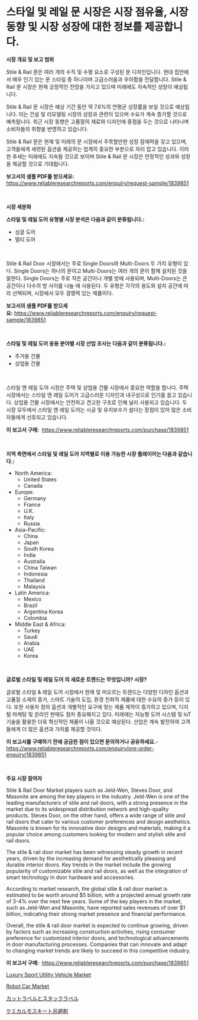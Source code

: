<p><h1>스타일 및 레일 문 시장은 시장 점유율, 시장 동향 및 시장 성장에 대한 정보를 제공합니다.</h1></p><p><strong>시장 개요 및 보고 범위</strong></p>
<p><p>Stile & Rail 문은 여러 개의 수직 및 수평 요소로 구성된 문 디자인입니다. 현대 집안에서 매우 인기 있는 문 스타일 중 하나이며 고급스러움과 우아함을 전달합니다. Stile & Rail 문 시장은 현재 긍정적인 전망을 가지고 있으며 미래에도 지속적인 성장이 예상됩니다. </p><p>Stile & Rail 문 시장은 예상 기간 동안 약 7.6%의 연평균 성장률을 보일 것으로 예상됩니다. 이는 건설 및 리모델링 시장의 성장과 관련이 있으며 수요가 계속 증가할 것으로 예측됩니다. 최근 시장 동향은 고품질의 재료와 디자인에 중점을 두는 것으로 나타나며 소비자들의 취향을 반영하고 있습니다.</p><p>Stile & Rail 문은 현재 및 미래의 문 시장에서 주목할만한 성장 잠재력을 갖고 있으며, 고객들에게 세련된 옵션을 제공하는 업계의 중요한 부분으로 자리 잡고 있습니다. 이러한 추세는 미래에도 지속될 것으로 보이며 Stile & Rail 문 시장은 안정적인 성과와 성장을 제공할 것으로 기대됩니다.</p></p>
<p><strong>보고서의 샘플 PDF를 받으세요:</strong> <a href="https://www.reliableresearchreports.com/enquiry/request-sample/1839851">https://www.reliableresearchreports.com/enquiry/request-sample/1839851</a></p>
<p>&nbsp;</p>
<p><strong>시장 세분화</strong></p>
<p><strong>스타일 및 레일 도어 유형별 시장 분석은 다음과 같이 분류됩니다.:</strong></p>
<p><ul><li>싱글 도어</li><li>멀티 도어</li></ul></p>
<p>&nbsp;</p>
<p><p>Stile & Rail Door 시장에서는 주로 Single Doors와 Multi-Doors 두 가지 유형이 있다. Single Doors는 하나의 문이고 Multi-Doors는 여러 개의 문이 함께 설치된 것을 말한다. Single Doors는 주로 작은 공간이나 개별 방에 사용되며, Multi-Doors는 큰 공간이나 다수의 방 사이를 나눌 때 사용된다. 두 유형은 각각의 용도와 설치 공간에 따라 선택되며, 시장에서 모두 경쟁력 있는 제품이다.</p></p>
<p><strong>보고서의 샘플 PDF를 받으세요:</strong>&nbsp;<a href="https://www.reliableresearchreports.com/enquiry/request-sample/1839851">https://www.reliableresearchreports.com/enquiry/request-sample/1839851</a></p>
<p>&nbsp;</p>
<p><strong> 스타일 및 레일 도어 응용 분야별 시장 산업 조사는 다음과 같이 분류됩니다.:</strong></p>
<p><ul><li>주거용 건물</li><li>상업용 건물</li></ul></p>
<p>&nbsp;</p>
<p><p>스타일 앤 레일 도어 시장은 주택 및 상업용 건물 시장에서 중요한 역할을 합니다. 주택 시장에서는 스타일 앤 레일 도어가 고급스러운 디자인과 내구성으로 인기를 끌고 있습니다. 상업용 건물 시장에서는 안전하고 견고한 구조로 인해 널리 사용되고 있습니다. 두 시장 모두에서 스타일 앤 레일 도어는 시공 및 유지보수가 쉽다는 장점이 있어 많은 소비자들에게 선호되고 있습니다.</p></p>
<p><strong>이 보고서 구매:</strong>&nbsp; <a href="https://www.reliableresearchreports.com/purchase/1839851">https://www.reliableresearchreports.com/purchase/1839851</a></p>
<p>&nbsp;</p>
<p><strong>지역 측면에서 스타일 및 레일 도어 지역별로 이용 가능한 시장 플레이어는 다음과 같습니다.:</strong></p>
<p><ul>
    <li>
        North America:
        <ul>
            <li>United States</li>
            <li>Canada</li>
        </ul>
    </li>
    <li>
        Europe:
        <ul>
            <li>Germany</li>
            <li>France</li>
            <li>U.K.</li>
            <li>Italy</li>
            <li>Russia</li>
        </ul>
    </li>
    <li>
        Asia-Pacific:
        <ul>
            <li>China</li>
            <li>Japan</li>
            <li>South Korea</li>
            <li>India</li>
            <li>Australia</li>
            <li>China Taiwan</li>
            <li>Indonesia</li>
            <li>Thailand</li>
            <li>Malaysia</li>
        </ul>
    </li>
    <li>
        Latin America:
        <ul>
            <li>Mexico</li>
            <li>Brazil</li>
            <li>Argentina Korea</li>
            <li>Colombia</li>
        </ul>
    </li>
    <li>
        Middle East & Africa:
        <ul>
            <li>Turkey</li>
            <li>Saudi</li>
            <li>Arabia</li>
            <li>UAE</li>
            <li>Korea</li>
        </ul>
    </li>
    </ul></p>
<p>&nbsp;</p>
<p><strong>글로벌 스타일 및 레일 도어 의 새로운 트렌드는 무엇입니까? 시장?</strong></p>
<p><p>글로벌 스타일 & 레일 도어 시장에서 현재 및 떠오르는 트렌드는 다양한 디자인 옵션과 고품질 소재의 증가, 스마트 기술의 도입, 환경 친화적 제품에 대한 수요의 증가 등이 있다. 또한 사용자 정의 옵션과 개별적인 요구에 맞는 제품 제작이 증가하고 있으며, 디지털 마케팅 및 온라인 판매도 점차 중요해지고 있다. 미래에는 지능형 도어 시스템 및 IoT 기술을 활용한 더욱 혁신적인 제품이 나올 것으로 예상된다. 산업은 계속 발전하여 고객들에게 더 많은 옵션과 가치를 제공할 것이다.</p></p>
<p><strong>이 보고서를 구매하기 전에 궁금한 점이 있으면 문의하거나 공유하세요.</strong>- <a href="https://www.reliableresearchreports.com/enquiry/pre-order-enquiry/1839851">https://www.reliableresearchreports.com/enquiry/pre-order-enquiry/1839851</a></p>
<p>&nbsp;</p>
<p><strong>주요 시장 참여자</strong></p>
<p><p>Stile & Rail Door Market players such as Jeld-Wen, Steves Door, and Masonite are among the key players in the industry. Jeld-Wen is one of the leading manufacturers of stile and rail doors, with a strong presence in the market due to its widespread distribution network and high-quality products. Steves Door, on the other hand, offers a wide range of stile and rail doors that cater to various customer preferences and design aesthetics. Masonite is known for its innovative door designs and materials, making it a popular choice among customers looking for modern and stylish stile and rail doors.</p><p>The stile & rail door market has been witnessing steady growth in recent years, driven by the increasing demand for aesthetically pleasing and durable interior doors. Key trends in the market include the growing popularity of customizable stile and rail doors, as well as the integration of smart technology in door hardware and accessories.</p><p>According to market research, the global stile & rail door market is estimated to be worth around $5 billion, with a projected annual growth rate of 3-4% over the next few years. Some of the key players in the market, such as Jeld-Wen and Masonite, have reported sales revenues of over $1 billion, indicating their strong market presence and financial performance.</p><p>Overall, the stile & rail door market is expected to continue growing, driven by factors such as increasing construction activities, rising consumer preference for customized interior doors, and technological advancements in door manufacturing processes. Companies that can innovate and adapt to changing market trends are likely to succeed in this competitive industry.</p></p>
<p><strong>이 보고서 구매:</strong>&nbsp;&nbsp;<a href="https://www.reliableresearchreports.com/purchase/1839851">https://www.reliableresearchreports.com/purchase/1839851</a></p>
<p><p><a href="https://github.com/beatblasta/Market-Research-Report-List-2/blob/main/luxury-sport-utility-vehicle-market.md">Luxury Sport Utility Vehicle Market</a></p><p><a href="https://github.com/angelajermaine/Market-Research-Report-List-2/blob/main/robot-car-market.md">Robot Car Market</a></p><p><a href="https://medium.com/@jaynedurgan2023/%E3%82%AB%E3%83%83%E3%83%88%E3%81%8A%E3%82%88%E3%81%B3%E3%82%B9%E3%82%BF%E3%83%83%E3%82%AF%E3%83%A9%E3%83%99%E3%83%AB%E5%B8%82%E5%A0%B4%E3%81%AE%E5%88%86%E6%9E%90-%E3%82%B0%E3%83%AD%E3%83%BC%E3%83%90%E3%83%AB%E7%94%A3%E6%A5%AD%E3%81%AE%E8%A6%8B%E8%A7%A3%E3%81%8A%E3%82%88%E3%81%B3%E4%BA%88%E6%B8%AC-2024%E5%B9%B4%E3%81%8B%E3%82%892031%E5%B9%B4%E3%81%BE%E3%81%A7-3224603eddf5">カットラベルとスタックラベル</a></p><p><a href="https://medium.com/@ashman753/%E5%8C%96%E5%AD%A6%E8%9A%8A%E5%8F%96%E3%82%8A%E5%89%A4%E5%B8%82%E5%A0%B4%E8%A6%8F%E6%A8%A1-%E5%B8%82%E5%A0%B4%E8%A6%8B%E9%80%9A%E3%81%97%E3%81%A8%E5%B8%82%E5%A0%B4%E4%BA%88%E6%B8%AC-2024%E5%B9%B4%E3%81%8B%E3%82%892031%E5%B9%B4-3c7e97af2ad6">ケミカルモスキート忌避剤</a></p></p>
